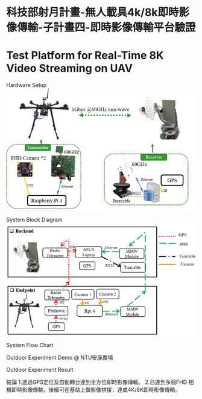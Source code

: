# 科技部射月計畫-無人載具4k/8k即時影像傳輸-子計畫四-即時影像傳輸平台驗證
# Test Platform for Real-Time 8K Video Streaming on UAV
 Hardware Setup
![image](擷取0.PNG)


System Block Diagram
![image](擷取1.PNG)

System Flow Chart


Outdoor Experiment Demo @ NTU安康農場


Outdoor Experiment Result



結論
1.透過GPS定位及自動轉台達到全方位即時影像傳輸。
2.已達到多個FHD 相機即時影像傳輸，後續可在基站上做影像拼接，達成4K/8K即時影像傳輸。
